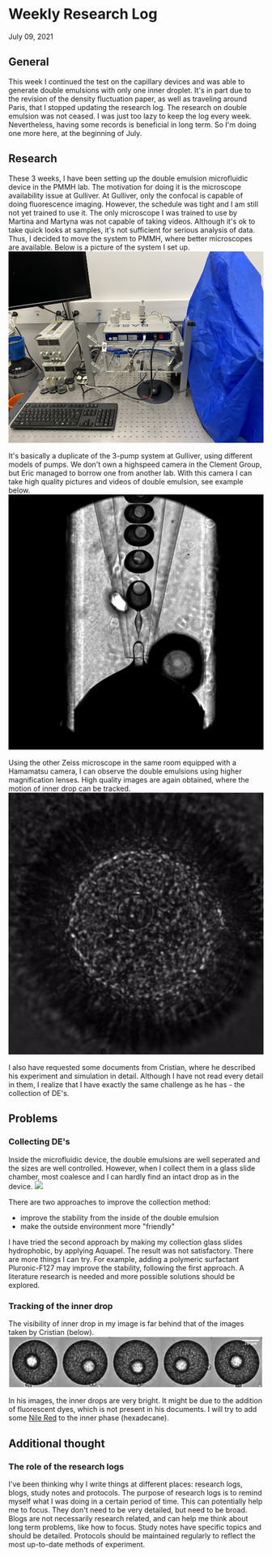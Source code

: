 # Weekly Research Log
July 09, 2021
## General
This week I continued the test on the capillary devices and was able to generate double emulsions with only one inner droplet.
It's in part due to the revision of the density fluctuation paper, as well as traveling around Paris, that I stopped updating the research log.
The research on double emulsion was not ceased.
I was just too lazy to keep the log every week.
Nevertheless, having some records is beneficial in long term.
So I'm doing one more here, at the beginning of July.

## Research
These 3 weeks, I have been setting up the double emulsion microfluidic device in the PMMH lab.
The motivation for doing it is the microscope availability issue at Gulliver.
At Gulliver, only the confocal is capable of doing fluorescence imaging.
However, the schedule was tight and I am still not yet trained to use it.
The only microscope I was trained to use by Martina and Martyna was not capable of taking videos.
Although it's ok to take quick looks at samples, it's not sufficient for serious analysis of data.
Thus, I decided to move the system to PMMH, where better microscopes are available.
Below is a picture of the system I set up.
![](../images/pump_system.jpg)

It's basically a duplicate of the 3-pump system at Gulliver, using different models of pumps.
We don't own a highspeed camera in the Clement Group, but Eric managed to borrow one from another lab.
With this camera I can take high quality pictures and videos of double emulsion, see example below.
![](../images/double_emulsion_generation.jpg)

Using the other Zeiss microscope in the same room equipped with a Hamamatsu camera, I can observe the double emulsions using higher magnification lenses.
High quality images are again obtained, where the motion of inner drop can be tracked.
![](../images/observe_double_emulsion.jpg)

I also have requested some documents from Cristian, where he described his experiment and simulation in detail.
Although I have not read every detail in them, I realize that I have exactly the same challenge as he has - the collection of DE's.

## Problems
### Collecting DE's
Inside the microfluidic device, the double emulsions are well seperated and the sizes are well controlled.
However, when I collect them in a glass slide chamber, most coalesce and I can hardly find an intact drop as in the device.
![](../June06-2021/double-emulsion.jpg)

There are two approaches to improve the collection method:
- improve the stability from the inside of the double emulsion
- make the outside environment more "friendly"

I have tried the second approach by making my collection glass slides hydrophobic, by applying Aquapel.
The result was not satisfactory.
There are more things I can try.
For example, adding a polymeric surfactant Pluronic-F127 may improve the stability, following the first approach.
A literature research is needed and more possible solutions should be explored.

### Tracking of the inner drop
The visibility of inner drop in my image is far behind that of the images taken by Cristian (below).
![](../images/de_cristian.png)

In his images, the inner drops are very bright.
It might be due to the addition of fluorescent dyes, which is not present in his documents.
I will try to add some [Nile Red](https://en.wikipedia.org/wiki/Nile_red) to the inner phase (hexadecane).

## Additional thought
### The role of the research logs
I've been thinking why I write things at different places: research logs, blogs, study notes and protocols.
The purpose of research logs is to remind myself what I was doing in a certain period of time.
This can potentially help me to focus.
They don't need to be very detailed, but need to be broad.
Blogs are not necessarily research related, and can help me think about long term problems, like how to focus.
Study notes have specific topics and should be detailed.
Protocols should be maintained regularly to reflect the most up-to-date methods of experiment.
